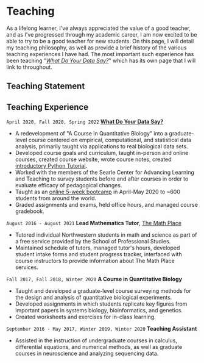 # Teaching

As a lifelong learner, I've always appreciated the value of a good teacher, and as I've progressed through my academic career, I am now excited to be able to try to be a good teacher for new students. On this page, I will detail my teaching philosophy, as well as provide a brief history of the various teaching experiences I have had. The most important such experience has been teaching "[*What Do Your Data Say?*](https://ejohnson643.github.io/WhatDoYourDataSay)" which has its own page that I will link to throughout.

## Teaching Statement

## Teaching Experience

`April 2020, Fall 2020, Spring 2022` **[What Do Your Data Say?](https://ejohnson643.github.io/WhatDoYourDataSay/)**
 - A redevelopment of "A Course in Quantitative Biology" into a graduate-level course centered on empirical, computational, and statistical data analysis, primarily taught via applications to real biological data sets.
 - Developed course goals and curriculum, taught in-person and online courses, created course website, wrote course notes, created [introductory Python Tutorial](https://ejohnson643.github.io/PythonTutorial/).
 - Worked with the members of the Searle Center for Advancing Learning and Teaching to survey students before and after courses in order to evaluate efficacy of pedagogical changes.
 - Taught as an [online 5-week bootcamp](https://www.whatdoyourdatasay.com/) in April-May 2020 to ~600 students from around the world.
 - Graded assignments and exams, held office hours, and managed course gradebook.

`August 2016 - August 2021` **Lead Mathematics Tutor**, [The Math Place](https://sps.northwestern.edu/student-services/resources.php)
 - Tutored individual Northwestern students in math and science as part of a free service provided by the School of Professional Studies.
 - Maintained schedule of tutors, managed tutor's hours, developed student intake forms and student progress tracker, interfaced with course instructors to provide information about The Math Place services.

`Fall 2017, Fall 2018, Winter 2020` **A Course in Quantitative Biology**
 - Taught and developed a graduate-level course surveying methods for the design and analysis of quantitative biological experiments.
 - Developed assignments in which students replicate key figures from important papers in systems biology, bioinformatics, and genetics.
 - Created worksheets and exercises for in-class learning.

`September 2016 - May 2017, Winter 2019, Winter 2020` **Teaching Assistant**
 - Assisted in the instruction of undergraduate courses in calculus, differential equations, and numerical methods, as well as graduate courses in neuroscience and analyzing sequencing data.